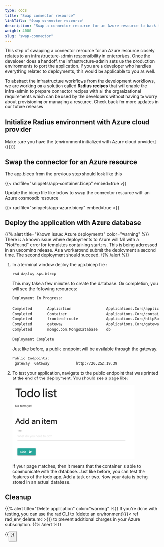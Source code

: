 ```yaml
---
type: docs
title: "Swap connector resource"
linkTitle: "Swap connector resource"
description: "Swap a connector resource for an Azure resource to back the connector and deploy it to an environment with Azure cloud provider configured"
weight: 4000
slug: "swap-connector"
---
```


This step of swapping a connector resource for an Azure resource closely relates to an infrastructure-admin responsibility in enterprises. Once the developer does a handoff, the infrastructure-admin sets up the production environments to port the application. If you are a developer who handles everything related to deployments, this would be applicable to you as well.

To abstract the infrastructure workflows from the development workflows, we are working on a solution called **Radius recipes** that will enable the infra-admin to prepare connector recipes with all the organizational requirements which can be used by the developers without having to worry about provisioning or managing a resource. Check back for more updates in our future releases

## Initialize Radius environment with Azure cloud provider

Make sure you have the [environment initialized with Azure cloud provider]({{<ref webapp-initialize-environment>}}) 

## Swap the connector for an Azure resource

The app.bicep from the previous step should look like this 

{{< rad file="snippets/app-container.bicep" embed=true >}}

Update the bicep file like below to swap the connector resource with an Azure cosmosdb resource

{{< rad file="snippets/app-azure.bicep" embed=true >}}

## Deploy the application with Azure database

{{% alert title="Known issue: Azure deployments" color="warning" %}}
There is a known issue where deployments to Azure will fail with a "NotFound" error for templates containing starters. This is being addressed in an upcoming release. As a workaround submit the deployment a second time. The second deployment should succeed.
{{% /alert %}}

1. In a terminal window deploy the app.bicep file :

   ```sh
   rad deploy app.bicep
   ```
   This may take a few minutes to create the database. On completion, you will see the following resources:

     ```sh
   Deployment In Progress:

     Completed       Application                Applications.Core/applications
     Completed       Container                  Applications.Core/containers
     Completed       frontend-route             Applications.Core/httpRoutes
     Completed       gateway                    Applications.Core/gateways
     Completed       mongo.com.MongoDatabase    db

   Deployment Complete 
   ```

   Just like before, a public endpoint will be available through the gateway.

   ```sh
   Public Endpoints:
    gateway  Gateway            http://20.252.19.39 
   ```

1. To test your application, navigate to the public endpoint that was printed at the end of the deployment. You should see a page like:

   <img src="todoapp-withdb.png" width="400" alt="screenshot of the todo application with a database">

   If your page matches, then it means that the container is able to communicate with the database. Just like before, you can test the features of the todo app. Add a task or two. Now your data is being stored in an actual database.

## Cleanup

{{% alert title="Delete application" color="warning" %}} If you're done with testing, you can use the rad CLI to [delete an environment]({{< ref rad_env_delete.md >}}) to prevent additional charges in your Azure subscription. {{% /alert %}}

{{<button text="Previous step: Add a database connector" page="webapp-add-database">}}